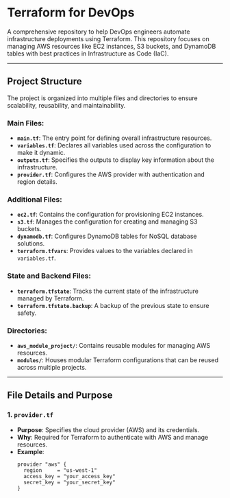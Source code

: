 # Terraform for DevOps

A comprehensive repository to help DevOps engineers automate infrastructure deployments using Terraform. This repository focuses on managing AWS resources like EC2 instances, S3 buckets, and DynamoDB tables with best practices in Infrastructure as Code (IaC).

---

## Project Structure

The project is organized into multiple files and directories to ensure scalability, reusability, and maintainability.

### Main Files:
- **`main.tf`**: The entry point for defining overall infrastructure resources.
- **`variables.tf`**: Declares all variables used across the configuration to make it dynamic.
- **`outputs.tf`**: Specifies the outputs to display key information about the infrastructure.
- **`provider.tf`**: Configures the AWS provider with authentication and region details.

### Additional Files:
- **`ec2.tf`**: Contains the configuration for provisioning EC2 instances.
- **`s3.tf`**: Manages the configuration for creating and managing S3 buckets.
- **`dynamodb.tf`**: Configures DynamoDB tables for NoSQL database solutions.
- **`terraform.tfvars`**: Provides values to the variables declared in `variables.tf`.

### State and Backend Files:
- **`terraform.tfstate`**: Tracks the current state of the infrastructure managed by Terraform.
- **`terraform.tfstate.backup`**: A backup of the previous state to ensure safety.

### Directories:
- **`aws_module_project/`**: Contains reusable modules for managing AWS resources.
- **`modules/`**: Houses modular Terraform configurations that can be reused across multiple projects.

---

## File Details and Purpose

### 1. `provider.tf`
- **Purpose**: Specifies the cloud provider (AWS) and its credentials.
- **Why**: Required for Terraform to authenticate with AWS and manage resources.
- **Example**:
  ```hcl
  provider "aws" {
    region     = "us-west-1"
    access_key = "your_access_key"
    secret_key = "your_secret_key"
  } 
